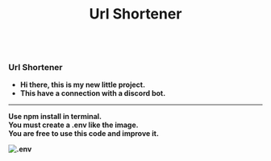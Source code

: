 <div align="center">
  <h1><b>Url Shortener<b/><h1/>
</div>


### Url Shortener
* Hi there, this is my new little project.
* This have a connection with a discord bot.

-----------------------------------------------

Use npm install in terminal. <br>
You must create a .env like the image. <br>
You are free to use this code and improve it.

<img align="left" alt=".env" src="https://i.imgur.com/Rpp1XPO.png" />
